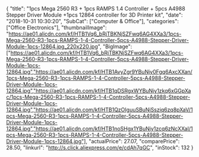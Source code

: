 {
	"title": "1pcs Mega 2560 R3 + 1pcs RAMPS 1.4 Controller + 5pcs A4988 Stepper Driver Module +1pcs 12864 controller for 3D Printer kit",
	"date": "2018-10-31 10:30:20",
	"SubCat": ["Computer & Office"],
	"categories": ["Office Electronics"],
	"thumbnailImage": "https://ae01.alicdn.com/kf/HTB1Vq6_bRjTBKNjSZFwq6AG4XXa3/1pcs-Mega-2560-R3-1pcs-RAMPS-1-4-Controller-5pcs-A4988-Stepper-Driver-Module-1pcs-12864.jpg_220x220.jpg",
	"BigImage": ["https://ae01.alicdn.com/kf/HTB1Vq6_bRjTBKNjSZFwq6AG4XXa3/1pcs-Mega-2560-R3-1pcs-RAMPS-1-4-Controller-5pcs-A4988-Stepper-Driver-Module-1pcs-12864.jpg","https://ae01.alicdn.com/kf/HTB1AvyZgr9YBuNjy0Fgq6AxcXXan/1pcs-Mega-2560-R3-1pcs-RAMPS-1-4-Controller-5pcs-A4988-Stepper-Driver-Module-1pcs-12864.jpg","https://ae01.alicdn.com/kf/HTB1qDSRgxWYBuNjy1zkq6xGGpXac/1pcs-Mega-2560-R3-1pcs-RAMPS-1-4-Controller-5pcs-A4988-Stepper-Driver-Module-1pcs-12864.jpg","https://ae01.alicdn.com/kf/HTB1QzOIguuSBuNjSsziq6zq8pXaV/1pcs-Mega-2560-R3-1pcs-RAMPS-1-4-Controller-5pcs-A4988-Stepper-Driver-Module-1pcs-12864.jpg","https://ae01.alicdn.com/kf/HTB1noSHgx1YBuNjy1zcq6zNcXXaI/1pcs-Mega-2560-R3-1pcs-RAMPS-1-4-Controller-5pcs-A4988-Stepper-Driver-Module-1pcs-12864.jpg"],
	"actualPrice": 27.07,
	"comparePrice": 28.50,
	"linkurl": "http://s.click.aliexpress.com/e/cdAh7qGC",
	"inStock": 132
}
